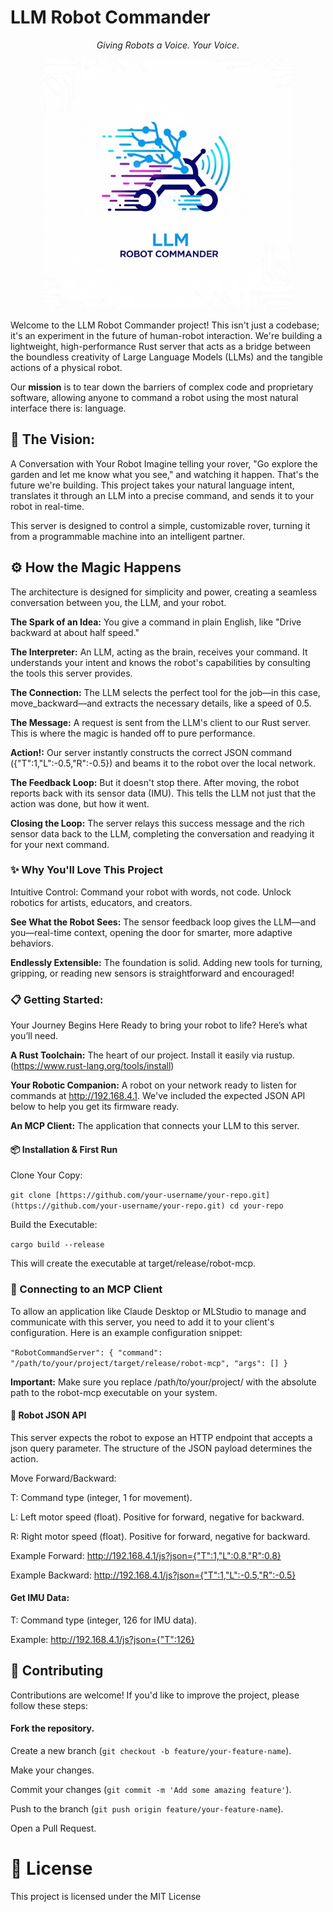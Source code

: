 # LLM Robot Commander
<p align="center">
<em>Giving Robots a Voice. Your Voice.</em>
</p>
<div align="center">
  <img src="./logo4.jpg" alt="Logo" width="400">
</div>

Welcome to the LLM Robot Commander project! This isn't just a codebase; it's an experiment in the future of human-robot interaction. We're building a lightweight, high-performance Rust server that acts as a bridge between the boundless creativity of Large Language Models (LLMs) and the tangible actions of a physical robot.

Our **mission** is to tear down the barriers of complex code and proprietary software, allowing anyone to command a robot using the most natural interface there is: language.

## 🚀 The Vision:
A Conversation with Your Robot
Imagine telling your rover, "Go explore the garden and let me know what you see," and watching it happen. That's the future we're building. This project takes your natural language intent, translates it through an LLM into a precise command, and sends it to your robot in real-time.

This server is designed to control a simple, customizable rover, turning it from a programmable machine into an intelligent partner.

## ⚙️ How the Magic Happens
The architecture is designed for simplicity and power, creating a seamless conversation between you, the LLM, and your robot.

**The Spark of an Idea:** You give a command in plain English, like "Drive backward at about half speed."

**The Interpreter:** An LLM, acting as the brain, receives your command. It understands your intent and knows the robot's capabilities by consulting the tools this server provides.

**The Connection:** The LLM selects the perfect tool for the job—in this case, move_backward—and extracts the necessary details, like a speed of 0.5.

**The Message:** A request is sent from the LLM's client to our Rust server. This is where the magic is handed off to pure performance.

**Action!:** Our server instantly constructs the correct JSON command ({"T":1,"L":-0.5,"R":-0.5}) and beams it to the robot over the local network.

**The Feedback Loop:** But it doesn't stop there. After moving, the robot reports back with its sensor data (IMU). This tells the LLM not just that the action was done, but how it went.

**Closing the Loop:** The server relays this success message and the rich sensor data back to the LLM, completing the conversation and readying it for your next command.

### ✨ Why You'll Love This Project
Intuitive Control: Command your robot with words, not code. Unlock robotics for artists, educators, and creators.


**See What the Robot Sees:** The sensor feedback loop gives the LLM—and you—real-time context, opening the door for smarter, more adaptive behaviors.

**Endlessly Extensible:** The foundation is solid. Adding new tools for turning, gripping, or reading new sensors is straightforward and encouraged!

### 📋 Getting Started:
Your Journey Begins Here
Ready to bring your robot to life? Here’s what you’ll need.

**A Rust Toolchain:** The heart of our project. Install it easily via rustup. (https://www.rust-lang.org/tools/install)

**Your Robotic Companion:** A robot on your network ready to listen for commands at http://192.168.4.1. We've included the expected JSON API below to help you get its firmware ready.

**An MCP Client:** The application that connects your LLM to this server.

#### 📦 Installation & First Run
Clone Your Copy:

`git clone [https://github.com/your-username/your-repo.git](https://github.com/your-username/your-repo.git)
cd your-repo`

Build the Executable:

`cargo build --release`

This will create the executable at target/release/robot-mcp.

### 🔌 Connecting to an MCP Client
To allow an application like Claude Desktop or MLStudio to manage and communicate with this server, you need to add it to your client's configuration. Here is an example configuration snippet:

`"RobotCommandServer": {
"command": "/path/to/your/project/target/release/robot-mcp",
"args": []
}`

**Important:** Make sure you replace /path/to/your/project/ with the absolute path to the robot-mcp executable on your system.



#### 🤖 Robot JSON API
This server expects the robot to expose an HTTP endpoint that accepts a json query parameter. The structure of the JSON payload determines the action.

Move Forward/Backward:

T: Command type (integer, 1 for movement).

L: Left motor speed (float). Positive for forward, negative for backward.

R: Right motor speed (float). Positive for forward, negative for backward.

Example Forward: http://192.168.4.1/js?json={"T":1,"L":0.8,"R":0.8}

Example Backward: http://192.168.4.1/js?json={"T":1,"L":-0.5,"R":-0.5}

#### Get IMU Data:

T: Command type (integer, 126 for IMU data).

Example: http://192.168.4.1/js?json={"T":126}

## 🤝 Contributing
Contributions are welcome! If you'd like to improve the project, please follow these steps:

#### Fork the repository.

Create a new branch (`git checkout -b feature/your-feature-name`).

Make your changes.

Commit your changes (`git commit -m 'Add some amazing feature'`).

Push to the branch (`git push origin feature/your-feature-name`).

Open a Pull Request.

# 📄 License
This project is licensed under the MIT License 